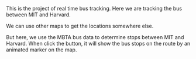 This is the project of real time bus tracking.
Here we are tracking the bus between MIT and Harvard.

We can use other maps to get the locations somewhere else.

But here, we use the MBTA bus data to determine stops between MIT and Harvard.
When click the button, it will show the bus stops on the route by an animated marker on the map.
